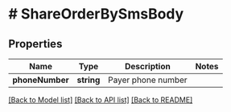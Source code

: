 # # ShareOrderBySmsBody

## Properties

Name | Type | Description | Notes
------------ | ------------- | ------------- | -------------
**phoneNumber** | **string** | Payer phone number |

[[Back to Model list]](../../README.md#models) [[Back to API list]](../../README.md#endpoints) [[Back to README]](../../README.md)

